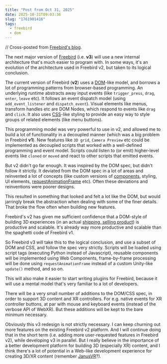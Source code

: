 ```yaml
---
title: "Post from Oct 31, 2025"
date: 2025-10-31T09:03:36
slug: "1761901416"
tags:
  - freebird
  - dom
---
```


// Cross-posted from [Freebird's blog](https://freebirdxr.com/blog/2025/10/31/1761901416).

The next major version of [Freebird](https://freebirdxr.com/) (i.e. **v3**) will use a new internal architecture that's much easier to program with. In some ways, it's an evolution of the architecture used in Freebird v2, but taken to its logical conclusion.

The current version of Freebird (**v2**) uses a [DOM](https://developer.mozilla.org/en-US/docs/Web/API/Document_Object_Model)-like model, and borrows a lot of programming patterns from browser-based programming. An underlying runtime abstracts away input events (like `trigger_press`, `drag`, `enter`, `leave` etc). It follows an event dispatch model (using `add_event_listener` and `dispatch_event`). Visual elements like menus, transform handles etc are DOM Nodes, which respond to events like `drag` and `click`. It also uses [CSS](https://developer.mozilla.org/en-US/docs/Web/CSS)-like styling to provide an easy way to style groups of related elements (like menu buttons).

This programming model was very powerful to use in v2, and allowed me to build a lot of functionality in a decoupled manner (which was a big problem in Freebird **v1**). New features like `3D grid`, `Camera Preview` etc could be implemented as decoupled scripts that worked with a well-defined programming and event model. Scripts could listen to (or emit) higher-level events like `cloned` or `moved` and react to other scripts that emitted events.

But v2 didn't go far enough. It was inspired by the DOM spec, but didn't follow it strictly. It deviated from the DOM spec in a lot of areas and reinvented a lot of concepts (like custom versions of [components](https://developer.mozilla.org/en-US/docs/Web/API/Web_components), styling, UI elements, [requestAnimationFrame](https://developer.mozilla.org/en-US/docs/Web/API/Window/requestAnimationFrame) etc). Often these deviations and reinventions were poorer designs.

This resulted in something that looked and felt a lot like the DOM, but would jarringly break the abstraction when dealing with some of the finer details. That broke the flow often when building new features.

Freebird's v2 has given me sufficient confidence that a DOM-style of building 3D experiences (in an actual [shipping, selling product](https://freebirdxr.com/buy)) is productive and scalable. It's already way more productive and scalable than the spaghetti code of Freebird v1.

So Freebird v3 will take this to the logical conclusion, and use a subset of DOM and CSS, and follow the spec very strictly. Scripts will be loaded using script tags (executing Python instead of Javascript), reusable components will be implemented using Web Components, frame-by-frame processing will be done using `requestAnimationFrame` instead of a custom Unity-like `update()` method, and so on.

This will also make it easier to start writing plugins for Freebird, because it will use a mental model that's very familiar to a lot of developers.

There will be a very small number of additions to the DOM/CSS spec, in order to support 3D content and XR controllers. For e.g. native events for XR controller buttons, at par with mouse and keyboard events (instead of the verbose API of WebXR). But these additions will be kept to the bare minimum necessary.

Obviously this v3 redesign is not strictly necessary. I can keep churning out more features on the existing Freebird v2 platform. And I will continue doing that in the short term (i.e. adding more user-requested features in Freebird v2), while developing v3 in parallel. But I really believe in the importance of a better development platform for building 3D (especially XR) content, and I think there's a lot of potential in a Web-like development experience for creating 3D/XR content (remember [JanusVR](https://en.wikipedia.org/wiki/JanusVR)?).